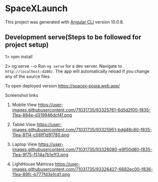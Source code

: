 # SpaceXLaunch

This project was generated with [Angular CLI](https://github.com/angular/angular-cli) version 10.0.8.

## Development serve(Steps to be followed for project setup)
1> npm install

2> ng serve --o
Run `ng serve` for a dev server. Navigate to `http://localhost:4200/`. The app will automatically reload if you change any of the source files.

To open deployed version
https://spacex-pooja.web.app/


Screenshot links

 1. Mobile View
 https://user-images.githubusercontent.com/71031735/93325761-6d5d2f00-f835-11ea-884e-d319946dcf4f.png
 
 2. Tablet View
 https://user-images.githubusercontent.com/71031735/93325951-bdd48c80-f835-11ea-8114-c06ff1d91780.png
 
 3. Laptop View
 https://user-images.githubusercontent.com/71031735/93326080-e9f00d80-f835-11ea-9f75-f514a7b1e1f3.png
 
 
 
 4. LightHouse Matrices
 https://user-images.githubusercontent.com/71031735/93326427-6682ec00-f836-11ea-89fc-b777fd3e1cd1.png
 

